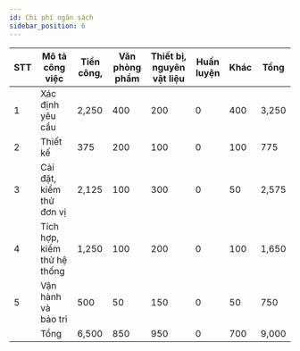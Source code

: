 ```yaml
---
id: Chi phí ngân sách
sidebar_position: 6
---
```


| STT | Mô tả công việc             | Tiền công, | Văn phòng phẩm | Thiết bị, nguyên vật liệu | Huấn luyện | Khác | Tổng  |
| --- | --------------------------- | ---------- | -------------- | ------------------------- | ---------- | ---- | ----- |
| 1   | Xác định yêu cầu            | 2,250      | 400            | 200                       | 0          | 400  | 3,250 |
| 2   | Thiết kế                    | 375        | 200            | 100                       | 0          | 100  | 775   |
| 3   | Cài đặt, kiểm thử đơn vị    | 2,125      | 100            | 300                       | 0          | 50   | 2,575 |
| 4   | Tích hợp, kiểm thử hệ thống | 1,250      | 100            | 200                       | 0          | 100  | 1,650 |
| 5   | Vận hành và bảo trì         | 500        | 50             | 150                       | 0          | 50   | 750   |
|     | Tổng                        | 6,500      | 850            | 950                       | 0          | 700  | 9,000 |

